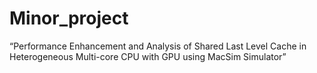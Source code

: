 # Minor_project
“Performance Enhancement and Analysis of Shared Last Level Cache in Heterogeneous Multi-core CPU with GPU using MacSim Simulator”
